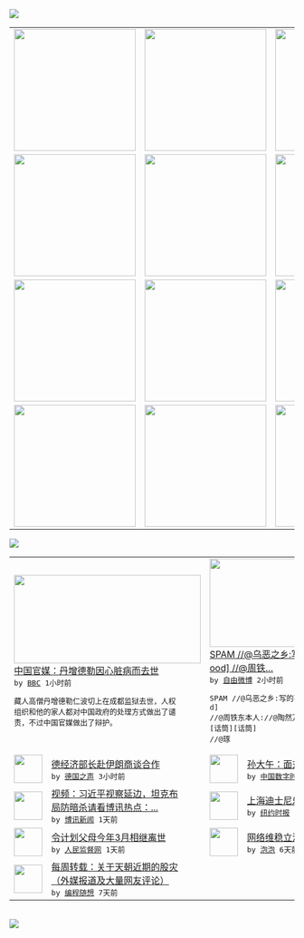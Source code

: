 

<a href="https://github.com/greatfire/z/raw/master/FreeBrowser.apk"><img src="https://raw.githubusercontent.com/greatfire/wiki/master/x/header.png" /></a><table><tr><td width="262" align="center" valign="center"><a href="https://github.com/greatfire/wiki/wiki/nyt" title="纽约时报中文网 国际纵览"><img src="https://raw.githubusercontent.com/greatfire/wiki/master/x/nyt_flag.png" width="215"/></a></td><td width="262" align="center" valign="center"><a href="https://github.com/greatfire/wiki/wiki/dw" title=""><img src="https://raw.githubusercontent.com/greatfire/wiki/master/x/dw_flag.png" width="215"/></a></td><td width="262" align="center" valign="center"><a href="https://github.com/greatfire/wiki/wiki/rmjd" title=""><img src="https://raw.githubusercontent.com/greatfire/wiki/master/x/rmjd_flag.png" width="215"/></a></td></tr><tr><td width="262" align="center" valign="center"><a href="https://github.com/paopaonetizen/website" title="泡泡 - 未经审查的互联网信息"><img src="https://raw.githubusercontent.com/greatfire/wiki/master/x/pp_flag.png" width="215"/></a></td><td width="262" align="center" valign="center"><a href="https://github.com/getlantern/mirror" title="以及自由微博和GreatFire.org官方中文论坛"><img src="https://raw.githubusercontent.com/greatfire/wiki/master/x/lantern_flag.png" width="215"/></a></td><td width="262" align="center" valign="center"><a href="https://github.com/cdtmirrors/m/" title=""><img src="https://raw.githubusercontent.com/greatfire/wiki/master/x/cdt_flag.png" width="215"/></a></td></tr><tr><td width="262" align="center" valign="center"><a href="https://github.com/program-think/blog" title="编程随想的博客"><img src="https://raw.githubusercontent.com/greatfire/wiki/master/x/pt_flag.png" width="215"/></a></td><td width="262" align="center" valign="center"><a href="https://github.com/greatfire/wiki/wiki/bbc" title=""><img src="https://raw.githubusercontent.com/greatfire/wiki/master/x/bbc_flag.png" width="215"/></a></td><td width="262" align="center" valign="center"><a href="https://github.com/freeweibo/s" title="自由微博 - 匿名和不受屏蔽的新浪微博搜索"><img src="https://raw.githubusercontent.com/greatfire/wiki/master/x/fw_flag.png" width="215"/></a></td></tr><tr><td width="262" align="center" valign="center"><a href="https://github.com/greatfire/wiki/wiki/google" title=""><img src="https://raw.githubusercontent.com/greatfire/wiki/master/x/google_flag.png" width="215"/></a></td><td width="262" align="center" valign="center"><a href="https://github.com/bxnews/boxun" title=""><img src="https://raw.githubusercontent.com/greatfire/wiki/master/x/bx_flag.png" width="215"/></a></td><td width="262" align="center" valign="center"><a href="https://github.com/greatfire/wiki/wiki/open-source" title="欢迎访问GreatFire.org开发者项目网站"><img src="https://raw.githubusercontent.com/greatfire/wiki/master/x/open-source_flag.png" width="215"/></a></td></tr></table><img src="https://raw.githubusercontent.com/greatfire/wiki/master/x/newsfeed text.png" /><table cols="4"><tr><td colspan="2" width="380"><a href="http://www.bbc.com/zhongwen/simp/china/2015/07/150719_tibet_monk_tenzin"><img src="http://a.files.bbci.co.uk/worldservice/live/assets/images/2015/07/14/150714062336_tenzin_delek_144x81_ap_nocredit.jpg" width="330" height="156"/></a></br><a href="http://www.bbc.com/zhongwen/simp/china/2015/07/150719_tibet_monk_tenzin">中国官媒：丹增德勒因心脏病而去世</a></br><kbd> by <a href="http://www.bbc.co.uk/zhongwen/simp">BBC</a> 1小时前 </kbd></br><pre>藏人高僧丹增德勒仁波切上在成都监狱去世，人权<br/>组织和他的家人都对中国政府的处理方式做出了谴<br/>责，不过中国官媒做出了辩护。</pre></td><td colspan="2" width="380"><a href="https://freeweibo.com/weibo/3866484411818517"><img src="http://ww4.sinaimg.cn/large/9ddb72ebjw1eu8h7yy1g4j20hs52i4qp.jpg" width="330" height="156"/></a></br><a href="https://freeweibo.com/weibo/3866484411818517">SPAM //@乌恶之乡:写的不错！[g<br/>ood] //@周铁…</a></br><kbd> by <a href="https://freeweibo.com/">自由微博</a> 2小时前 </kbd></br><pre>SPAM //@乌恶之乡:写的不错！[goo<br/>d] //@周铁东本人://@陶然万柳世界:<br/>[话筒][话筒] //@琢</pre></td></tr><tr><td><img src="http://www.dw.com/image/0,,18594486_302,00.jpg" width="50" height="50"/></td><td width="280"><a href="http://dw.com/p/1G1LE?maca=chi-GK-text-greatfire-all-chinese-15625-xml-mrss">德经济部长赴伊朗商谈合作</a></br><kbd> by <a href="http://dw.de">德国之声</a> 3小时前 </kbd></td><td><img src="http://chinadigitaltimes.net/chinese/files/2015/07/10724697_1120122108004035_66336801_n.jpg" width="50" height="50"/></td><td width="280"><a href="http://feedproxy.google.com/~r/chinadigitaltimes/IyPt/~3/NdLKbo5TGKg/">孙大午：面对恐怖你能怎样</a></br><kbd> by <a href="http://chinadigitaltimes.net/chinese/">中国数字时代</a> 7小时前 </kbd></td></tr><tr><td><img src="https://raw.githubusercontent.com/greatfire/wiki/master/x/bx_logo.png" width="50" height="50"/></td><td width="280"><a href="http://www.boxun.com/news/gb/china/2015/07/201507190249.shtml">视频：习近平视察延边，坦克布<br/>局防暗杀请看博讯热点：...</a></br><kbd> by <a href="http://www.boxun.com">博讯新闻</a> 1天前 </kbd></td><td><img src="https://raw.githubusercontent.com/greatfire/wiki/master/x/nyt_logo.png" width="50" height="50"/></td><td width="280"><a href="http://d2604drpscmt9p.cloudfront.net/china/20150716/c16disney/">上海迪士尼乐园计划揭晓</a></br><kbd> by <a href="http://m.cn.nytimes.com/">纽约时报</a> 1天前 </kbd></td></tr><tr><td><img src="http://www.rmjdw.com/uploads/allimg/150718/1F341G91-0.jpg" width="50" height="50"/></td><td width="280"><a href="http://www.rmjdw.com//guanzhuzhongguo/20150718/15133.html">令计划父母今年3月相继离世 </a></br><kbd> by <a href="http://www.rmjdw.com/">人民监督网</a> 1天前 </kbd></td><td><img src="http://pao-pao.net/sites/pao-pao.net/files/styles/base_adaptive/public/6523513689_baeec3c53c_z_0.jpg?itok=NM8cQ_d1" width="50" height="50"/></td><td width="280"><a href="https://pao-pao.net/article/593">网络维稳立法强制</a></br><kbd> by <a href="https://pao-pao.net">泡泡</a> 6天前 </kbd></td></tr><tr><td><img src="http://lh3.googleusercontent.com/xmlGsu_rJGM9g-urNBa_pdOJFQQCns0hhRmPBkR1LbfWEcW1oBurA2nI1FmJYJWjGlEGh7iW1n5gk8hhHWIoHsg-Hg7SkW9La6udOrl3MJY9xCtNFZuONpdVcZkPE8N5oGtehiccXw" width="50" height="50"/></td><td width="280"><a href="http://feedproxy.google.com/~r/programthink/~3/K7zWvVt9bH0/weekly-share-89.html">每周转载：关于天朝近期的股灾<br/>（外媒报道及大量网友评论）</a></br><kbd> by <a href="http://program-think.blogspot.com">编程随想</a> 7天前 </kbd></td></table></br><a href="https://github.com/greatfire/z/raw/master/FreeBrowser.apk"><img src="https://raw.githubusercontent.com/greatfire/wiki/master/x/download app.png" /></a>
